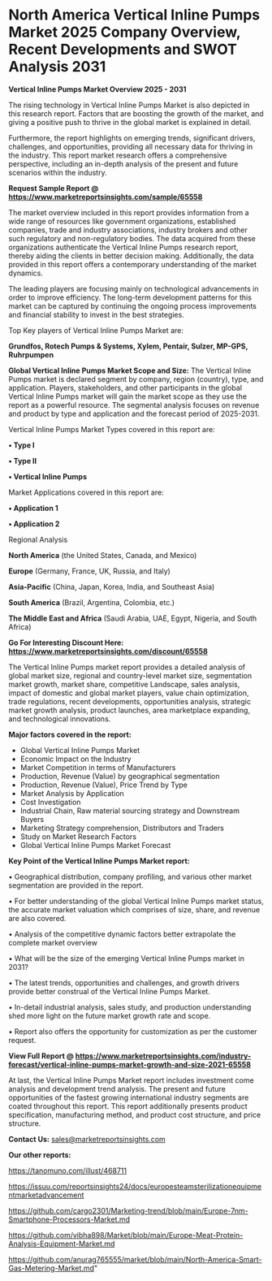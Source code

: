 # North America Vertical Inline Pumps Market 2025 Company Overview, Recent Developments and SWOT Analysis 2031

<Strong> Vertical Inline Pumps Market Overview 2025 - 2031</strong>

The rising technology in Vertical Inline Pumps Market is also depicted in this research report. Factors that are boosting the growth of the market, and giving a positive push to thrive in the global market is explained in detail.

Furthermore, the report highlights on emerging trends, significant drivers, challenges, and opportunities, providing all necessary data for thriving in the industry. This report market research offers a comprehensive perspective, including an in-depth analysis of the present and future scenarios within the industry.

<strong>Request Sample Report @ <a href=https://www.marketreportsinsights.com/sample/65558>https://www.marketreportsinsights.com/sample/65558</a></strong>

The market overview included in this report provides information from a wide range of resources like government organizations, established companies, trade and industry associations, industry brokers and other such regulatory and non-regulatory bodies. The data acquired from these organizations authenticate the Vertical Inline Pumps research report, thereby aiding the clients in better decision making. Additionally, the data provided in this report offers a contemporary understanding of the market dynamics.

The leading players are focusing mainly on technological advancements in order to improve efficiency. The long-term development patterns for this market can be captured by continuing the ongoing process improvements and financial stability to invest in the best strategies.

Top Key players of Vertical Inline Pumps Market are:

<strong>Grundfos, Rotech Pumps & Systems, Xylem, Pentair, Sulzer, MP-GPS, Ruhrpumpen</strong>

<strong><b>Global Vertical Inline Pumps Market Scope and Size:</b></strong>
The Vertical Inline Pumps market is declared segment by company, region (country), type, and application. Players, stakeholders, and other participants in the global Vertical Inline Pumps market will gain the market scope as they use the report as a powerful resource. The segmental analysis focuses on revenue and product by type and application and the forecast period of 2025-2031.

Vertical Inline Pumps Market Types covered in this report are:

<strong>• Type I

• Type II

• Vertical Inline Pumps</strong>

Market Applications covered in this report are:

<strong>• Application 1

• Application 2</strong> 

Regional Analysis

<strong>North America</strong> (the United States, Canada, and Mexico)

<strong>Europe</strong> (Germany, France, UK, Russia, and Italy)

<strong>Asia-Pacific</strong> (China, Japan, Korea, India, and Southeast Asia)

<strong>South America</strong> (Brazil, Argentina, Colombia, etc.)

<strong>The Middle East and Africa</strong> (Saudi Arabia, UAE, Egypt, Nigeria, and South Africa)

<strong>Go For Interesting Discount Here: <a href=https://www.marketreportsinsights.com/discount/65558>https://www.marketreportsinsights.com/discount/65558</a></strong>

The Vertical Inline Pumps market report provides a detailed analysis of global market size, regional and country-level market size, segmentation market growth, market share, competitive Landscape, sales analysis, impact of domestic and global market players, value chain optimization, trade regulations, recent developments, opportunities analysis, strategic market growth analysis, product launches, area marketplace expanding, and technological innovations.

<strong><b>Major factors covered in the report:</b></strong>
<ul>
  <li>Global Vertical Inline Pumps Market </li>
  <li>Economic Impact on the Industry</li>
  <li>Market Competition in terms of Manufacturers</li>
  <li>Production, Revenue (Value) by geographical segmentation</li>
  <li>Production, Revenue (Value), Price Trend by Type</li>
  <li>Market Analysis by Application</li>
  <li>Cost Investigation</li>
  <li>Industrial Chain, Raw material sourcing strategy and Downstream Buyers</li>
  <li>Marketing Strategy comprehension, Distributors and Traders</li>
  <li>Study on Market Research Factors</li>
  <li>Global Vertical Inline Pumps Market Forecast</li>
</ul>

<strong><b>Key Point of the Vertical Inline Pumps Market report:</b></strong>

• Geographical distribution, company profiling, and various other market segmentation are provided in the report.

• For better understanding of the global Vertical Inline Pumps market status, the accurate market valuation which comprises of size, share, and revenue are also covered.

• Analysis of the competitive dynamic factors better extrapolate the complete market overview

• What will be the size of the emerging Vertical Inline Pumps market in 2031?

• The latest trends, opportunities and challenges, and growth drivers provide better construal of the Vertical Inline Pumps Market.

• In-detail industrial analysis, sales study, and production understanding shed more light on the future market growth rate and scope.

• Report also offers the opportunity for customization as per the customer request.

<strong><b>View Full Report @ <a href=https://www.marketreportsinsights.com/industry-forecast/vertical-inline-pumps-market-growth-and-size-2021-65558>https://www.marketreportsinsights.com/industry-forecast/vertical-inline-pumps-market-growth-and-size-2021-65558</a></b></strong>


At last, the Vertical Inline Pumps Market report includes investment come analysis and development trend analysis. The present and future opportunities of the fastest growing international industry segments are coated throughout this report. This report additionally presents product specification, manufacturing method, and product cost structure, and price structure.

<strong>Contact Us:</strong>
sales@marketreportsinsights.com

<strong>Our other reports:</strong>

<a href=https://tanomuno.com/illust/468711>https://tanomuno.com/illust/468711</a>

<a href=https://issuu.com/reportsinsights24/docs/europesteamsterilizationequipmentmarketadvancement>https://issuu.com/reportsinsights24/docs/europesteamsterilizationequipmentmarketadvancement</a>

<a href=https://github.com/cargo2301/Marketing-trend/blob/main/Europe-7nm-Smartphone-Processors-Market.md>https://github.com/cargo2301/Marketing-trend/blob/main/Europe-7nm-Smartphone-Processors-Market.md</a>

<a href=https://github.com/vibha898/Market/blob/main/Europe-Meat-Protein-Analysis-Equipment-Market.md>https://github.com/vibha898/Market/blob/main/Europe-Meat-Protein-Analysis-Equipment-Market.md</a>

<a href=https://github.com/anurag765555/market/blob/main/North-America-Smart-Gas-Metering-Market.md>https://github.com/anurag765555/market/blob/main/North-America-Smart-Gas-Metering-Market.md</a>"
